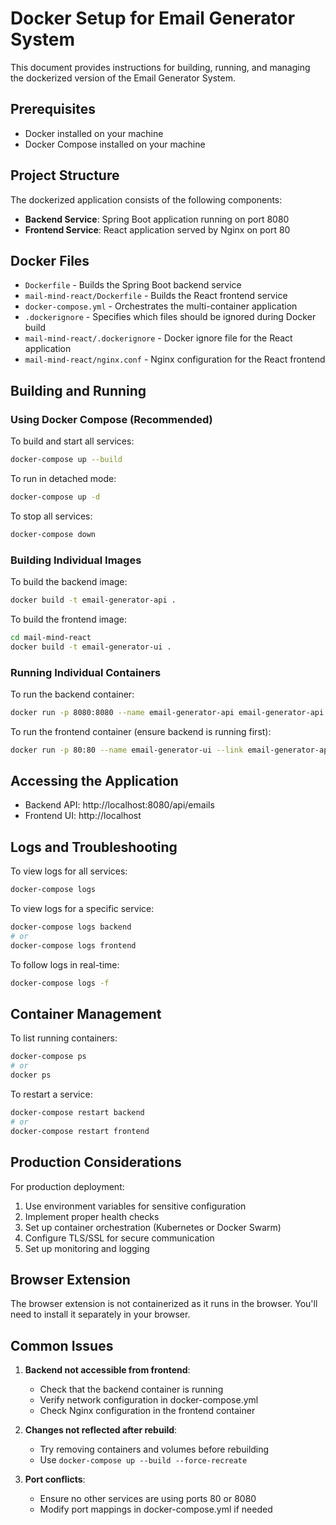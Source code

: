 # Docker Setup for Email Generator System

This document provides instructions for building, running, and managing the dockerized version of the Email Generator System.

## Prerequisites

- Docker installed on your machine
- Docker Compose installed on your machine

## Project Structure

The dockerized application consists of the following components:

- **Backend Service**: Spring Boot application running on port 8080
- **Frontend Service**: React application served by Nginx on port 80

## Docker Files

- `Dockerfile` - Builds the Spring Boot backend service
- `mail-mind-react/Dockerfile` - Builds the React frontend service
- `docker-compose.yml` - Orchestrates the multi-container application
- `.dockerignore` - Specifies which files should be ignored during Docker build
- `mail-mind-react/.dockerignore` - Docker ignore file for the React application
- `mail-mind-react/nginx.conf` - Nginx configuration for the React frontend

## Building and Running

### Using Docker Compose (Recommended)

To build and start all services:

```bash
docker-compose up --build
```

To run in detached mode:

```bash
docker-compose up -d
```

To stop all services:

```bash
docker-compose down
```

### Building Individual Images

To build the backend image:

```bash
docker build -t email-generator-api .
```

To build the frontend image:

```bash
cd mail-mind-react
docker build -t email-generator-ui .
```

### Running Individual Containers

To run the backend container:

```bash
docker run -p 8080:8080 --name email-generator-api email-generator-api
```

To run the frontend container (ensure backend is running first):

```bash
docker run -p 80:80 --name email-generator-ui --link email-generator-api:backend email-generator-ui
```

## Accessing the Application

- Backend API: http://localhost:8080/api/emails
- Frontend UI: http://localhost

## Logs and Troubleshooting

To view logs for all services:

```bash
docker-compose logs
```

To view logs for a specific service:

```bash
docker-compose logs backend
# or
docker-compose logs frontend
```

To follow logs in real-time:

```bash
docker-compose logs -f
```

## Container Management

To list running containers:

```bash
docker-compose ps
# or
docker ps
```

To restart a service:

```bash
docker-compose restart backend
# or
docker-compose restart frontend
```

## Production Considerations

For production deployment:

1. Use environment variables for sensitive configuration
2. Implement proper health checks
3. Set up container orchestration (Kubernetes or Docker Swarm)
4. Configure TLS/SSL for secure communication
5. Set up monitoring and logging

## Browser Extension

The browser extension is not containerized as it runs in the browser. You'll need to install it separately in your browser.

## Common Issues

1. **Backend not accessible from frontend**:
   - Check that the backend container is running
   - Verify network configuration in docker-compose.yml
   - Check Nginx configuration in the frontend container

2. **Changes not reflected after rebuild**:
   - Try removing containers and volumes before rebuilding
   - Use `docker-compose up --build --force-recreate`

3. **Port conflicts**:
   - Ensure no other services are using ports 80 or 8080
   - Modify port mappings in docker-compose.yml if needed

